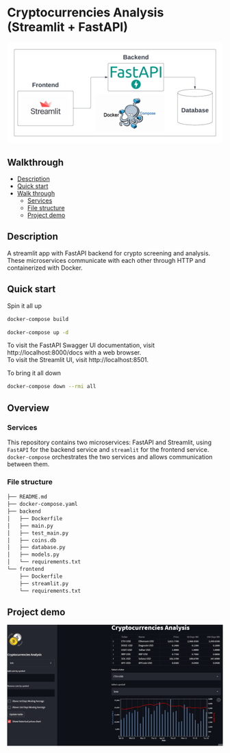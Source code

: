 # Cryptocurrencies Analysis (Streamlit + FastAPI)

![](ApplicationDesign.png)

## Walkthrough

-   [Description](#description)
-   [Quick start](#quick-start)
-   [Walk through](#walk-through)
    -   [Services](#Services)
    -   [File structure](#file-structure)
    -   [Project demo](#project-demo)
        
## Description

A streamlit app with FastAPI backend for crypto screening and analysis.
These microservices communicate with each other through HTTP and containerized with Docker.

## Quick start

Spin it all up

```sh
docker-compose build
```

```sh
docker-compose up -d
```

To visit the FastAPI Swagger UI documentation, visit http://localhost:8000/docs with a web browser.  
To visit the Streamlit UI, visit http://localhost:8501.

To bring it all down

```sh
docker-compose down --rmi all 
```

## Overview

### Services

This repository contains two microservices: FastAPI and Streamlit, using `FastAPI` for the backend service and `streamlit` for the frontend service. 
`docker-compose` orchestrates the two services and allows communication between them.

### File structure

```sh
├── README.md
├── docker-compose.yaml
├── backend
│   ├── Dockerfile
│   ├── main.py
│   ├── test_main.py
│   ├── coins.db
│   ├── database.py
│   ├── models.py
│   └── requirements.txt
└── frontend
    ├── Dockerfile
    ├── streamlit.py
    └── requirements.txt
```

## Project demo

![](Demo.gif)
